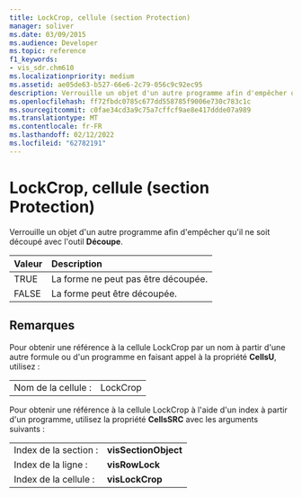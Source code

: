 ```yaml
---
title: LockCrop, cellule (section Protection)
manager: soliver
ms.date: 03/09/2015
ms.audience: Developer
ms.topic: reference
f1_keywords:
- vis_sdr.chm610
ms.localizationpriority: medium
ms.assetid: ae05de63-b527-66e6-2c79-056c9c92ec95
description: Verrouille un objet d'un autre programme afin d'empêcher qu'il ne soit découpé avec l'outil Découpe.
ms.openlocfilehash: ff72fbdc0785c677dd558785f9006e730c783c1c
ms.sourcegitcommit: c0fae34cd3a9c75a7cffcf9ae8e417ddde07a989
ms.translationtype: MT
ms.contentlocale: fr-FR
ms.lasthandoff: 02/12/2022
ms.locfileid: "62782191"
---
```

# <a name="lockcrop-cell-protection-section"></a>LockCrop, cellule (section Protection)

Verrouille un objet d'un autre programme afin d'empêcher qu'il ne soit découpé avec l'outil **Découpe**. 
  
|**Valeur**|**Description**|
|:-----|:-----|
| TRUE  <br/> | La forme ne peut pas être découpée.  <br/> |
| FALSE  <br/> | La forme peut être découpée. |
   
## <a name="remarks"></a>Remarques

Pour obtenir une référence à la cellule LockCrop par un nom à partir d'une autre formule ou d'un programme en faisant appel à la propriété **CellsU**, utilisez : 
  
|||
|:-----|:-----|
| Nom de la cellule :  <br/> | LockCrop  <br/> |
   
Pour obtenir une référence à la cellule LockCrop à l'aide d'un index à partir d'un programme, utilisez la propriété **CellsSRC** avec les arguments suivants : 
  
|||
|:-----|:-----|
| Index de la section :  <br/> |**visSectionObject** <br/> |
| Index de la ligne :  <br/> |**visRowLock** <br/> |
| Index de la cellule :  <br/> |**visLockCrop** <br/> |
   


